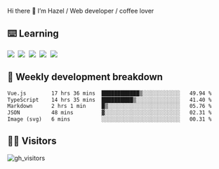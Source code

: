 
Hi there 👋 I’m Hazel / Web developer / coffee lover

## ⌨️ Learning

<samp>
 <a href="https://github.com/vuejs/core"><img src="https://api.iconify.design/logos:vue.svg" /></a>
  <a href="https://github.com/vuejs/core"><img src="https://api.iconify.design/logos:react.svg" /></a>
  <a href="https://github.com/vitejs/vite"><img src="https://api.iconify.design/logos:vitejs.svg" /></a>
  <a href="https://github.com/microsoft/TypeScript"><img src="https://api.iconify.design/logos:typescript-icon.svg" /></a> 
  <a href="https://github.com/unocss/unocss"><img src="https://api.iconify.design/logos:unocss.svg" /></a>
  

</samp>


## 🦀 Weekly development breakdown

<!--START_SECTION:waka-->

```txt
Vue.js        17 hrs 36 mins  ████████████▒░░░░░░░░░░░░   49.94 %
TypeScript    14 hrs 35 mins  ██████████▒░░░░░░░░░░░░░░   41.40 %
Markdown      2 hrs 1 min     █▒░░░░░░░░░░░░░░░░░░░░░░░   05.76 %
JSON          48 mins         ▓░░░░░░░░░░░░░░░░░░░░░░░░   02.31 %
Image (svg)   6 mins          ░░░░░░░░░░░░░░░░░░░░░░░░░   00.31 %
```

<!--END_SECTION:waka-->
## 👬🏻 Visitors

![gh_visitors](https://profile-counter.glitch.me/Hazel-Lin/count.svg)


